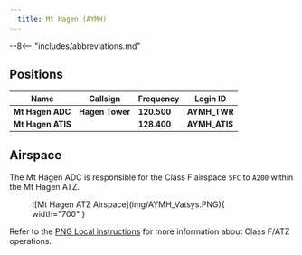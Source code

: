 ```yaml
---
  title: Mt Hagen (AYMH)
---
```


--8<-- "includes/abbreviations.md"

## Positions

| Name                    | Callsign         | Frequency | Login ID    |
| ----------------------- | --------- | ---------------- | --------- |
| **Mt Hagen ADC** | **Hagen Tower**	| **120.500** | **AYMH_TWR**	| 
| **Mt Hagen ATIS**	| | 	**128.400** | **AYMH_ATIS**	 |

## Airspace
The Mt Hagen ADC is responsible for the Class F airspace `SFC` to `A200` within the Mt Hagen ATZ.

<figure markdown>
![Mt Hagen ATZ Airspace](img/AYMH_Vatsys.PNG){ width="700" }
</figure>

Refer to the [PNG Local instructions](../) for more information about Class F/ATZ operations.